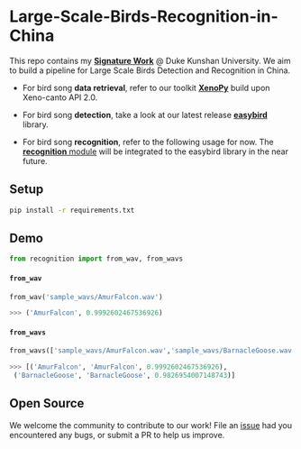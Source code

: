 # Large-Scale-Birds-Recognition-in-China

This repo contains my [**Signature Work**](https://swce.dukekunshan.edu.cn/projects/bird-sound-classification-in-china-region-based-on-deep-learning-methods/) @ Duke Kunshan University. We aim to build a pipeline for Large Scale Birds Detection and Recognition in China.

- For bird song **data retrieval**, refer to our toolkit [**XenoPy**](https://github.com/realzza/xenopy) build upon Xeno-canto API 2.0.

- For bird song **detection**, take a look at our latest release [**easybird**](https://github.com/realzza/easybird) library.

- For bird song **recognition**, refer to the following usage for now. The [**recognition** module](recognition.py) will be integrated to the easybird library in the near future.

## Setup
```bash
pip install -r requirements.txt
```

## Demo
```python
from recognition import from_wav, from_wavs
```

#### `from_wav`
```python
from_wav('sample_wavs/AmurFalcon.wav')
```
```python
>>> ('AmurFalcon', 0.9992602467536926)
```

#### `from_wavs`
```python
from_wavs(['sample_wavs/AmurFalcon.wav','sample_wavs/BarnacleGoose.wav'])
```
```python
>>> [('AmurFalcon', 'AmurFalcon', 0.9992602467536926),
 ('BarnacleGoose', 'BarnacleGoose', 0.9826954007148743)]
```

## Open Source
We welcome the community to contribute to our work! File an [issue](https://github.com/realzza/Large-Scale-Birds-Recognition-in-China/issues) had you encountered any bugs, or submit a PR to help us improve.